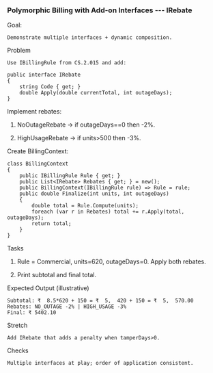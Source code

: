 ### Polymorphic Billing with Add-on Interfaces --- IRebate

Goal: 

    Demonstrate multiple interfaces + dynamic composition.

Problem
    
    Use IBillingRule from CS.2.015 and add:

    public interface IRebate
    {
        string Code { get; }
        double Apply(double currentTotal, int outageDays);
    }

Implement rebates:

1. NoOutageRebate → if outageDays==0 then -2%.

2. HighUsageRebate → if units>500 then -3%.

Create BillingContext:

    class BillingContext
    {
        public IBillingRule Rule { get; }
        public List<IRebate> Rebates { get; } = new();
        public BillingContext(IBillingRule rule) => Rule = rule;
        public double Finalize(int units, int outageDays)
        {
            double total = Rule.Compute(units);
            foreach (var r in Rebates) total += r.Apply(total, outageDays);
            return total;
        }
    }

Tasks

1. Rule = Commercial, units=620, outageDays=0. Apply both rebates.

2. Print subtotal and final total.

Expected Output (illustrative)

    Subtotal: ₹  8.5*620 + 150 = ₹  5,  420 + 150 = ₹  5,  570.00
    Rebates: NO_OUTAGE -2% | HIGH_USAGE -3%
    Final: ₹ 5402.10

Stretch

    Add IRebate that adds a penalty when tamperDays>0.

Checks

    Multiple interfaces at play; order of application consistent.
